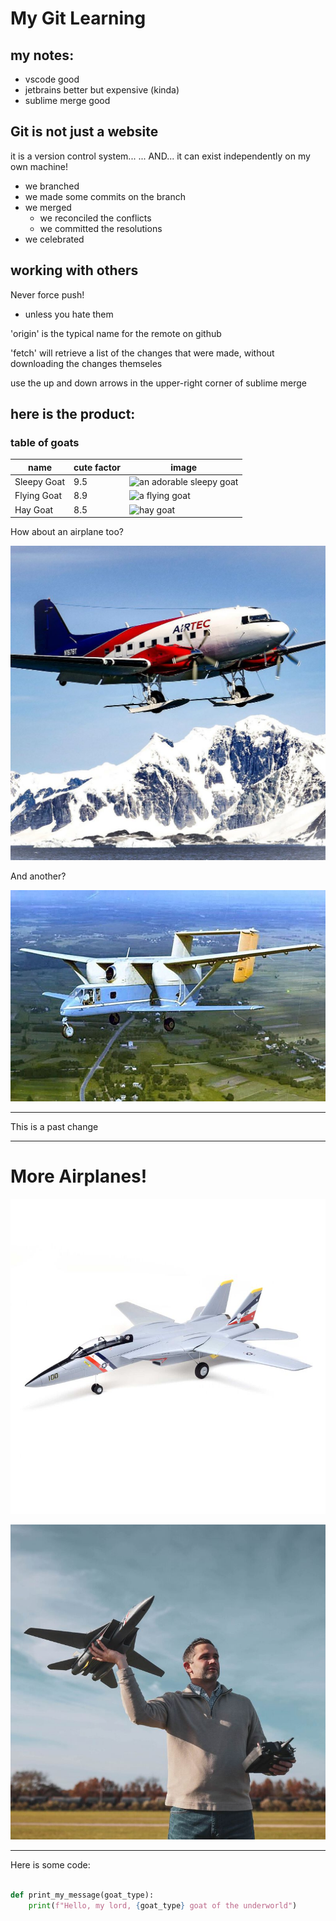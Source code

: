 # My Git Learning
## my notes:
- vscode good
- jetbrains better but expensive (kinda)
- sublime merge good



## Git is not just a website
it is a version control system...
... AND...
it can exist independently on my own machine!
- we branched
- we made some commits on the branch
- we merged
    - we reconciled the conflicts
    - we committed the resolutions
- we celebrated

## working with others
Never force push!
- unless you hate them

'origin' is the typical name for the remote on github

'fetch' will retrieve a list of the changes that were made, without downloading the changes themseles

use the up and down arrows in the upper-right corner of sublime merge


## here is the product:

### table of goats
| name             | cute factor      | image                                                                 |
| ---------------- | ---------------- |-----------------------------------------------------------------------|
| Sleepy Goat      |              9.5 | ![an adorable sleepy goat](https://i.redd.it/wotgz3jtnq581.jpg)       |
| Flying Goat      |              8.9 | ![a flying goat](https://i.redd.it/3tjosaveqq581.jpg)                 |
| Hay Goat         |              8.5 | ![hay goat](https://i.redd.it/iv2ul8r63n581.jpg)                      |

How about an airplane too?

![airplane](images/N67BT.jpg)

And another?

![another airplane](images/ugly.jpeg)

-----

This is a past change

-----
# More Airplanes!

![toy airplane #1](images/toy1.jpg)

![toy airplane #2](images/toy2.jpg)

------------

Here is some code:
```python

def print_my_message(goat_type):
    print(f"Hello, my lord, {goat_type} goat of the underworld")

```
